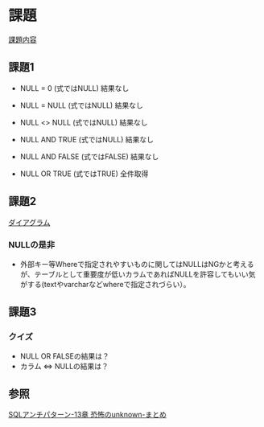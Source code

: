# 課題

[課題内容](https://airtable.com/appPxhCPFYGqqN9YU/tblVlFr2q4lIqDKYc/viwX8r6DpCRp80swL/reckrvr9nBhbP9N5P?blocks=hide)

## 課題1

- NULL = 0 (式ではNULL)
結果なし

- NULL = NULL (式ではNULL)
結果なし

- NULL <> NULL (式ではNULL)
結果なし

- NULL AND TRUE (式ではNULL)
結果なし

- NULL AND FALSE (式ではFALSE)
結果なし

- NULL OR TRUE (式ではTRUE)
全件取得

## 課題2

[ダイアグラム](https://dbdiagram.io/d/61d1ae323205b45b73d3c592)

### NULLの是非

- 外部キー等Whereで指定されやすいものに関してはNULLはNGかと考えるが、テーブルとして重要度が低いカラムであればNULLを許容してもいい気がする(textやvarcharなどwhereで指定されづらい）。

## 課題3

### クイズ

- NULL OR FALSEの結果は？
- カラム <=> NULLの結果は？

## 参照

[SQLアンチパターン-13章 恐怖のunknown-まとめ](https://qiita.com/aaaaanochira/items/c0e8cdec5a8044bfe2eb)
